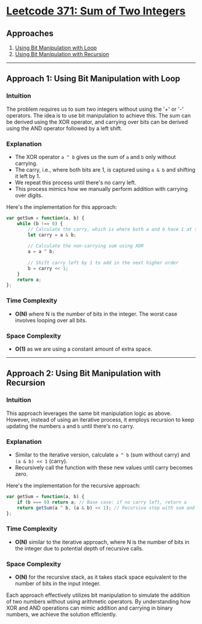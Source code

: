 # [Leetcode 371: Sum of Two Integers](https://leetcode.com/problems/sum-of-two-integers/)

## Approaches
1. [Using Bit Manipulation with Loop](#approach-1)
2. [Using Bit Manipulation with Recursion](#approach-2)

---

## Approach 1: Using Bit Manipulation with Loop

### Intuition
The problem requires us to sum two integers without using the '+' or '-' operators. The idea is to use bit manipulation to achieve this. The sum can be derived using the XOR operator, and carrying over bits can be derived using the AND operator followed by a left shift.

### Explanation
- The XOR operator `a ^ b` gives us the sum of `a` and `b` only without carrying.
- The carry, i.e., where both bits are 1, is captured using `a & b` and shifting it left by 1.
- We repeat this process until there's no carry left.
- This process mimics how we manually perform addition with carrying over digits.

Here's the implementation for this approach:

```javascript
var getSum = function(a, b) {
    while (b !== 0) {
        // Calculate the carry, which is where both a and b have 1 at the same bit position
        let carry = a & b;
        
        // Calculate the non-carrying sum using XOR
        a = a ^ b;
        
        // Shift carry left by 1 to add in the next higher order
        b = carry << 1;
    }
    return a;
};
```

### Time Complexity
- **O(N)** where N is the number of bits in the integer. The worst case involves looping over all bits.
  
### Space Complexity
- **O(1)** as we are using a constant amount of extra space.

---

## Approach 2: Using Bit Manipulation with Recursion

### Intuition
This approach leverages the same bit manipulation logic as above. However, instead of using an iterative process, it employs recursion to keep updating the numbers `a` and `b` until there's no carry.

### Explanation
- Similar to the iterative version, calculate `a ^ b` (sum without carry) and `(a & b) << 1` (carry).
- Recursively call the function with these new values until carry becomes zero.

Here's the implementation for the recursive approach:

```javascript
var getSum = function(a, b) {
    if (b === 0) return a; // Base case: if no carry left, return a
    return getSum(a ^ b, (a & b) << 1); // Recursive step with sum and carry
};
```

### Time Complexity
- **O(N)** similar to the iterative approach, where N is the number of bits in the integer due to potential depth of recursive calls.
  
### Space Complexity
- **O(N)** for the recursive stack, as it takes stack space equivalent to the number of bits in the input integer.

Each approach effectively utilizes bit manipulation to simulate the addition of two numbers without using arithmetic operators. By understanding how XOR and AND operations can mimic addition and carrying in binary numbers, we achieve the solution efficiently.

